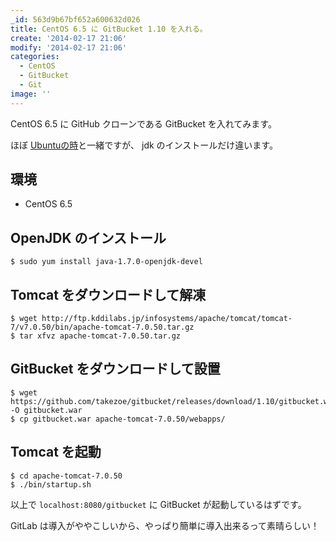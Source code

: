 ```yaml
---
_id: 563d9b67bf652a600632d026
title: CentOS 6.5 に GitBucket 1.10 を入れる。
create: '2014-02-17 21:06'
modify: '2014-02-17 21:06'
categories:
  - CentOS
  - GitBucket
  - Git
image: ''
---
```


CentOS 6.5 に GitHub クローンである GitBucket を入れてみます。

ほぼ [Ubuntuの時](/2014/02/04/gitbucket/)と一緒ですが、 jdk のインストールだけ違います。

<!-- more -->


## 環境

+ CentOS 6.5


## OpenJDK のインストール

```
$ sudo yum install java-1.7.0-openjdk-devel
```

## Tomcat をダウンロードして解凍

```
$ wget http://ftp.kddilabs.jp/infosystems/apache/tomcat/tomcat-7/v7.0.50/bin/apache-tomcat-7.0.50.tar.gz
$ tar xfvz apache-tomcat-7.0.50.tar.gz
```

## GitBucket をダウンロードして設置

```
$ wget https://github.com/takezoe/gitbucket/releases/download/1.10/gitbucket.war -O gitbucket.war
$ cp gitbucket.war apache-tomcat-7.0.50/webapps/
```

## Tomcat を起動

```
$ cd apache-tomcat-7.0.50
$ ./bin/startup.sh
```

以上で `localhost:8080/gitbucket` に GitBucket が起動しているはずです。

GitLab は導入がややこしいから、やっぱり簡単に導入出来るって素晴らしい！
